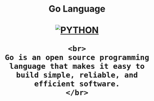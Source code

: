 <h1 align="center">
    <br>
  Go Language
  <br>
  <br>
  <a href="https://github.com/shadibdair/Python/edit/master/README.md"><img src="https://www.bittribes.com/wp-content/uploads/2018/10/go_language-768x432.png" alt="PYTHON"></a>
    
    <br>
    Go is an open source programming language that makes it easy to build simple, reliable, and efficient software.
    </br>

</h1>


